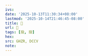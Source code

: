 ```yaml
---
ivs:
date: '2025-10-13T11:30:34+08:00'
lastmod: '2025-10-14T21:46:45-08:00'
title: 󰦕
url: 󰦕
tags: [授, 授]
hex: 
src: GHZR, DCCV
note:
---
```

